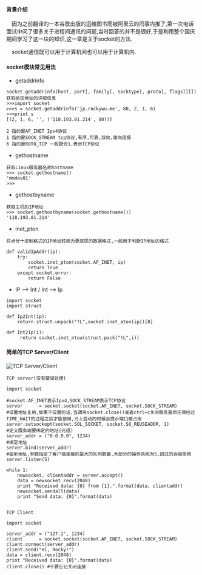 #### 背景介绍

&emsp;因为之前翻译的一本谷歌出版的运维图书而被阿里云的同事内推了,第一次电话面试中问了很多关于进程间通讯的问题,当时回答的并不是很好,于是利用整个国庆期间学习了这一块的知识,这一章是关于socket的方法.

&emsp;socket通信既可以用于计算机间也可以用于计算机内.

#### socket模块常见用法

* getaddrinfo

```
socket.getaddrinfo(host, port[, family[, socktype[, proto[, flags]]]])
获取给定地址的详细信息
>>>import socket
>>>s = socket.getaddrinfo('jp.rockywu.me', 80, 2, 1, 6)
>>>print s
[(2, 1, 6, '', ('118.193.81.214', 80))]

2 指的是AF_INET Ipv4协议
1 指的是SOCK_STREAM tcp协议,有序,可靠,双向,面向连接
6 指的是ROTO_TCP 一般配合1,表示TCP协议

```

* gethostname

```
获取Linux服务器名称hostname
>>> socket.gethostname()
'mmdev01'
>>>
```

* gethostbyname

```
获取主机的IP地址
>>> socket.gethostbyname(socket.gethostname())
'118.193.81.214'
```

* inet_pton

```
将点分十进制格式的IP地址转换为更底层的数据格式,一般用于判断IP地址的格式

def validIpAddr(ip):
    try:
        socket.inet_pton(socket.AF_INET, ip)
        return True
    except socket.error:
        return False
```

* IP --> Int / Int --> Ip

```
import socket
import struct

def Ip2Int(ip):
    return struct.unpack("!L",socket.inet_aton(ip))[0]

def Int2Ip(i):
     return socket.inet_ntoa(struct.pack("!L",i))

```

#### 简单的TCP Server/Client


![TCP Server/Client](https://raw.githubusercontent.com/hellorocky/blog/master/picture/3.basic_socket.png)

```
TCP server(没有错误处理)

import socket

#socket.AF_INET表示Ipv4,SOCK_STREAM表示TCP协议
server      = socket.socket(socket.AF_INET, socket.SOCK_STREAM)
#设置地址复用,如果不设置的话,当调用socket.close()或者ctrl+c关闭服务器后还得经过TIME_WAIT的过程之后才能使用,马上启动的时候会提示端口被占用
server.setsockopt(socket.SOL_SOCKET, socket.SO_REUSEADDR, 1)
#定义服务端要绑定的地址(元组)
server_addr = ("0.0.0.0", 1234)
#绑定地址
server.bind(server_addr)
#监听地址,参数指定了客户端连接的最大的队列数量,大部分的操作系统为5,超过的会被拒绝
server.listen(5)

while 1:
    newsocket, clientaddr = server.accept()
    data = newsocket.recv(2048)
    print "Received data: {0} from {1}.".format(data, clientaddr)
    newsocket.sendall(data)
    print "Send data: {0}".format(data)


TCP Client

import socket

server_addr = ("127.1", 1234)
client      = socket.socket(socket.AF_INET, socket.SOCK_STREAM)
client.connect(server_addr)
client.send("Hi, Rocky!")
data = client.recv(2048)
print "Received data: {0}".format(data)
client.close() #不要忘记关闭连接

```

